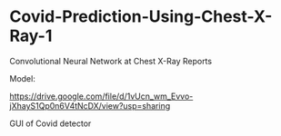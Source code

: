 # Covid-Prediction-Using-Chest-X-Ray-1

Convolutional Neural Network at Chest X-Ray Reports

Model:

https://drive.google.com/file/d/1vUcn_wm_Evvo-jXhayS1Qp0n6V4tNcDX/view?usp=sharing

GUI of Covid detector

